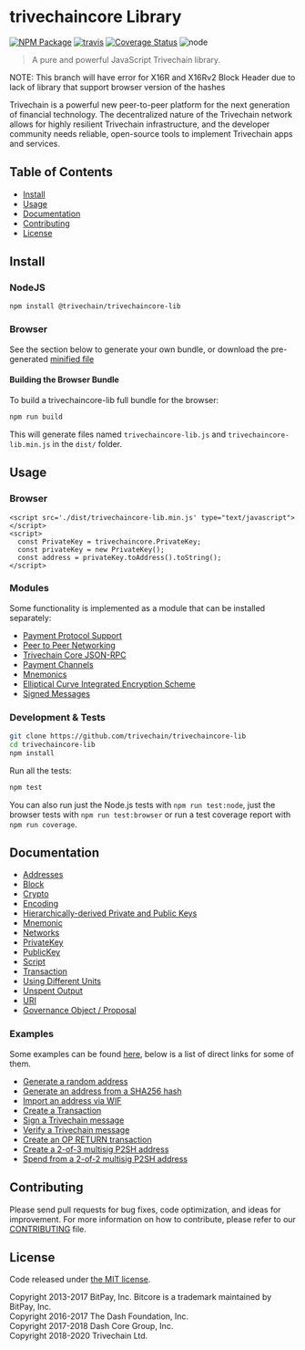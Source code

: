 # trivechaincore Library

[![NPM Package](https://img.shields.io/npm/v/@trivechain/trivechaincore-lib.svg)](https://www.npmjs.org/package/@trivechain/trivechaincore-lib)
<a href="https://travis-ci.org/trivechain/trivechain/trivechaincore-lib"><img src="https://travis-ci.org/trivechain/trivechaincore-lib.svg?branch=master" alt="travis"></a>
<a href='https://coveralls.io/github/trivechain/trivechaincore-lib?branch=master'><img src='https://coveralls.io/repos/github/trivechain/trivechaincore-lib/badge.svg?branch=master' alt='Coverage Status' /></a>
<img alt="node" src="https://img.shields.io/node/v/@trivechain/trivechaincore-lib">

> A pure and powerful JavaScript Trivechain library.

NOTE: This branch will have error for X16R and X16Rv2 Block Header due to lack of library that support browser version of the hashes

Trivechain is a powerful new peer-to-peer platform for the next generation of financial technology. The decentralized nature of the Trivechain network allows for highly resilient Trivechain infrastructure, and the developer community needs reliable, open-source tools to implement Trivechain apps and services.

## Table of Contents
- [Install](#install)
- [Usage](#usage)
- [Documentation](#documentation)
- [Contributing](#contributing)
- [License](#license)

## Install

### NodeJS

```
npm install @trivechain/trivechaincore-lib
```

### Browser

See the section below to generate your own bundle, or download the pre-generated [minified file](dist/trivechaincore-lib.min.js)

#### Building the Browser Bundle

To build a trivechaincore-lib full bundle for the browser:

```sh
npm run build
```

This will generate files named `trivechaincore-lib.js` and `trivechaincore-lib.min.js` in the `dist/` folder.

## Usage

### Browser

```
<script src='./dist/trivechaincore-lib.min.js' type="text/javascript"></script>
<script>
  const PrivateKey = trivechaincore.PrivateKey;
  const privateKey = new PrivateKey();
  const address = privateKey.toAddress().toString();
</script>
```

### Modules

Some functionality is implemented as a module that can be installed separately:

* [Payment Protocol Support](https://github.com/trivechain/trivechaincore-payment-protocol)
* [Peer to Peer Networking](https://github.com/trivechain/trivechaincore-p2p)
* [Trivechain Core JSON-RPC](https://github.com/trivechain/trivechaind-rpc)
* [Payment Channels](https://github.com/trivechain/trivechaincore-channel)
* [Mnemonics](https://github.com/trivechain/trivechaincore-mnemonic)
* [Elliptical Curve Integrated Encryption Scheme](https://github.com/trivechain/trivechaincore-ecies-dash)
* [Signed Messages](https://github.com/trivechain/trivechaincore-message-dash)

### Development & Tests

```sh
git clone https://github.com/trivechain/trivechaincore-lib
cd trivechaincore-lib
npm install
```

Run all the tests:

```sh
npm test
```

You can also run just the Node.js tests with `npm run test:node`, just the browser tests with `npm run test:browser` or run a test coverage report with `npm run coverage`.

## Documentation

* [Addresses](docs/address.md)
* [Block](docs/block.md)
* [Crypto](docs/crypto.md)
* [Encoding](docs/encoding.md)
* [Hierarchically-derived Private and Public Keys](docs/hierarchical.md)
* [Mnemonic](docs/mnemonic.md)
* [Networks](docs/networks.md)
* [PrivateKey](docs/privatekey.md)
* [PublicKey](docs/publickey.md)
* [Script](docs/script.md)
* [Transaction](docs/transaction.md)
* [Using Different Units](docs/unit.md)
* [Unspent Output](docs/unspentoutput.md)
* [URI](docs/uri.md)
* [Governance Object / Proposal](docs/govobject/govobject.md)

### Examples

Some examples can be found [here](docs/examples.md), below is a list of direct links for some of them.

* [Generate a random address](docs/examples.md#generate-a-random-address)
* [Generate an address from a SHA256 hash](docs/examples.md#generate-a-address-from-a-sha256-hash)
* [Import an address via WIF](docs/examples.md#import-an-address-via-wif)
* [Create a Transaction](docs/examples.md#create-a-transaction)
* [Sign a Trivechain message](docs/examples.md#sign-a-bitcoin-message)
* [Verify a Trivechain message](docs/examples.md#verify-a-bitcoin-message)
* [Create an OP RETURN transaction](docs/examples.md#create-an-op-return-transaction)
* [Create a 2-of-3 multisig P2SH address](docs/examples.md#create-a-2-of-3-multisig-p2sh-address)
* [Spend from a 2-of-2 multisig P2SH address](docs/examples.md#spend-from-a-2-of-2-multisig-p2sh-address)

## Contributing

Please send pull requests for bug fixes, code optimization, and ideas for improvement. For more information on how to contribute, please refer to our [CONTRIBUTING](https://github.com/trivechain/trivechaincore-lib/blob/master/CONTRIBUTING.md) file.

## License

Code released under [the MIT license](LICENSE).

Copyright 2013-2017 BitPay, Inc. Bitcore is a trademark maintained by BitPay, Inc.  
Copyright 2016-2017 The Dash Foundation, Inc.  
Copyright 2017-2018 Dash Core Group, Inc.  
Copyright 2018-2020 Trivechain Ltd.  
